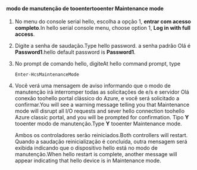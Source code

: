 <!--author=SharS last changed: 12/01/15-->

#### <a name="tooenter-maintenance-mode"></a><span data-ttu-id="cb913-101">modo de manutenção de tooenter</span><span class="sxs-lookup"><span data-stu-id="cb913-101">tooenter Maintenance mode</span></span>
1. <span data-ttu-id="cb913-102">No menu do console serial hello, escolha a opção 1, **entrar com acesso completo**.</span><span class="sxs-lookup"><span data-stu-id="cb913-102">In hello serial console menu, choose option 1, **Log in with full access**.</span></span>
2. <span data-ttu-id="cb913-103">Digite a senha de saudação.</span><span class="sxs-lookup"><span data-stu-id="cb913-103">Type hello password.</span></span> <span data-ttu-id="cb913-104">a senha padrão Olá é **Password1**.</span><span class="sxs-lookup"><span data-stu-id="cb913-104">hello default password is **Password1**.</span></span>
3. <span data-ttu-id="cb913-105">No prompt de comando hello, digite</span><span class="sxs-lookup"><span data-stu-id="cb913-105">At hello command prompt, type</span></span>
   
     `Enter-HcsMaintenanceMode`
4. <span data-ttu-id="cb913-106">Você verá uma mensagem de aviso informando que o modo de manutenção irá interromper todas as solicitações de e/s e servidor Olá conexão toohello portal clássico do Azure, e você será solicitado a confirmar.</span><span class="sxs-lookup"><span data-stu-id="cb913-106">You will see a warning message telling you that Maintenance mode will disrupt all I/O requests and sever hello connection toohello Azure classic portal, and you will be prompted for confirmation.</span></span> <span data-ttu-id="cb913-107">Tipo **Y** tooenter modo de manutenção.</span><span class="sxs-lookup"><span data-stu-id="cb913-107">Type **Y** tooenter Maintenance mode.</span></span>
   
    <span data-ttu-id="cb913-108">Ambos os controladores serão reiniciados.</span><span class="sxs-lookup"><span data-stu-id="cb913-108">Both controllers will restart.</span></span> <span data-ttu-id="cb913-109">Quando a saudação reinicialização é concluída, outra mensagem será exibida indicando que o dispositivo hello está no modo de manutenção.</span><span class="sxs-lookup"><span data-stu-id="cb913-109">When hello restart is complete, another message will appear indicating that hello device is in Maintenance mode.</span></span>

